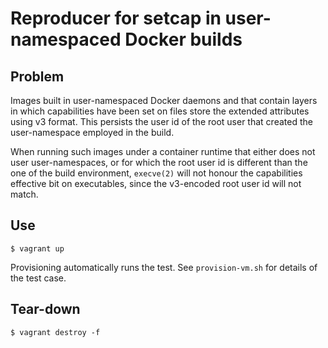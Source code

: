 # Reproducer for setcap in user-namespaced Docker builds

## Problem

Images built in user-namespaced Docker daemons and that contain layers in which capabilities have been set on files store the extended attributes using v3 format. This persists the user id of the root user that created the user-namespace employed in the build.

When running such images under a container runtime that either does not user user-namespaces, or for which the root user id is different than the one of the build environment, `execve(2)` will not honour the capabilities effective bit on executables, since the v3-encoded root user id will not match.

## Use

``` shell
$ vagrant up
```

Provisioning automatically runs the test. See `provision-vm.sh` for details of the test case.

## Tear-down

``` shell
$ vagrant destroy -f
```
